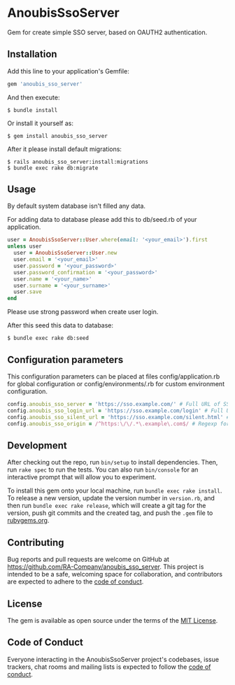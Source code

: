# AnoubisSsoServer

Gem for create simple SSO server, based on OAUTH2 authentication.

## Installation

Add this line to your application's Gemfile:

```ruby
gem 'anoubis_sso_server'
```

And then execute:

    $ bundle install

Or install it yourself as:

    $ gem install anoubis_sso_server

After it please install default migrations:

    $ rails anoubis_sso_server:install:migrations
    $ bundle exec rake db:migrate

## Usage

By default system database isn't filled any data.

For adding data to database please add this to db/seed.rb of your application.

```ruby
user = AnoubisSsoServer::User.where(email: '<your_email>').first
unless user
  user = AnoubisSsoServer::User.new
  user.email = '<your_email>'
  user.password = '<your_password>'
  user.password_confirmation = '<your_password>'
  user.name = '<your_name>'
  user.surname = '<your_surname>'
  user.save
end
```

Please use strong password when create user login.

After this seed this data to database:

    $ bundle exec rake db:seed

## Configuration parameters

This configuration parameters can be placed at files config/application.rb for global configuration or config/environments/<environment>.rb for custom environment configuration.

```ruby
config.anoubis_sso_server = 'https://sso.example.com/' # Full URL of SSO server
config.anoubis_sso_login_url = 'https://sso.example.com/login' # Full URL for login page. (By default calculate from config.anoubis_sso_server adding 'login')
config.anoubis_sso_silent_url = 'https://sso.example.com/silent.html' # Full URL for silent refresh page. (By default calculate from config.anoubis_sso_server adding 'silent.html')
config.anoubis_sso_origin = /^https:\/\/.*\.example\.com$/ # Regexp for prevent CORS access from others domain
```

## Development

After checking out the repo, run `bin/setup` to install dependencies. Then, run `rake spec` to run the tests. You can also run `bin/console` for an interactive prompt that will allow you to experiment.

To install this gem onto your local machine, run `bundle exec rake install`. To release a new version, update the version number in `version.rb`, and then run `bundle exec rake release`, which will create a git tag for the version, push git commits and the created tag, and push the `.gem` file to [rubygems.org](https://rubygems.org).

## Contributing

Bug reports and pull requests are welcome on GitHub at https://github.com/RA-Company/anoubis_sso_server. This project is intended to be a safe, welcoming space for collaboration, and contributors are expected to adhere to the [code of conduct](https://github.com/RA-Company/anoubis_sso_server/blob/master/CODE_OF_CONDUCT.md).

## License

The gem is available as open source under the terms of the [MIT License](https://opensource.org/licenses/MIT).

## Code of Conduct

Everyone interacting in the AnoubisSsoServer project's codebases, issue trackers, chat rooms and mailing lists is expected to follow the [code of conduct](https://github.com/RA-Company/anoubis_sso_server/blob/master/CODE_OF_CONDUCT.md).
